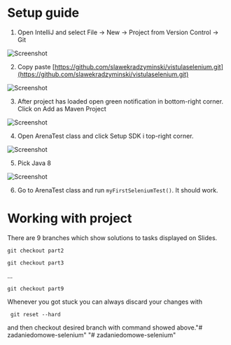 # Setup guide

1. Open IntelliJ and select File -> New -> Project from Version Control -> Git

![Screenshot](setup/1.png)

2. Copy paste [https://github.com/slawekradzyminski/vistulaselenium.git](https://github.com/slawekradzyminski/vistulaselenium.git)

![Screenshot](setup/2.png)

3. After project has loaded open green notification in bottom-right corner. Click on Add as Maven Project

![Screenshot](setup/3.png)

4. Open ArenaTest class and click Setup SDK i top-right corner.

![Screenshot](setup/4.png)

5. Pick Java 8

![Screenshot](setup/5.png)

6. Go to ArenaTest class and run `myFirstSeleniumTest()`. It should work.

# Working with project

There are 9 branches which show solutions to tasks displayed on Slides.

`git checkout part2`

`git checkout part3`

...

`git checkout part9`

Whenever you got stuck you can always discard your changes with

` git reset --hard`

and then checkout desired branch with command showed above."# zadaniedomowe-selenium" 
"# zadaniedomowe-selenium" 
